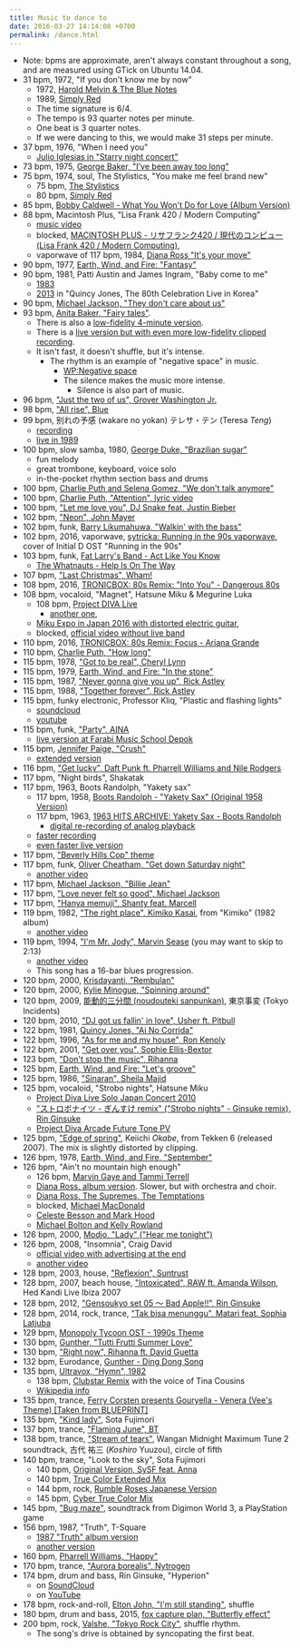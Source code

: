 ```yaml
---
title: Music to dance to
date: 2016-03-27 14:14:08 +0700
permalink: /dance.html
---
```


- Note: bpms are approximate, aren't always constant throughout a song, and are measured using GTick on Ubuntu 14.04.
- 31 bpm, 1972, "If you don't know me by now"
    - 1972, [Harold Melvin & The Blue Notes](https://www.youtube.com/watch?v=nbaSh8i5eyE)
    - 1989, [Simply Red](https://www.youtube.com/watch?v=zTcu7MCtuTs)
    - The time signature is 6/4.
    - The tempo is 93 quarter notes per minute.
    - One beat is 3 quarter notes.
    - If we were dancing to this, we would make 31 steps per minute.
- 37 bpm, 1976, "When I need you"
    - [Julio Iglesias in "Starry night concert"](https://www.youtube.com/watch?v=nrvOvtWigbs)
- 73 bpm, 1975, [George Baker, "I've been away too long"](https://www.youtube.com/watch?v=Vk1eGOFxPdw)
- 75 bpm, 1974, soul, The Stylistics, "You make me feel brand new"
    - 75 bpm, [The Stylistics](https://www.youtube.com/watch?v=dJm51jsRoo0)
    - 80 bpm, [Simply Red](https://www.youtube.com/watch?v=PssiJ9ywc0g)
- 85 bpm, [Bobby Caldwell - What You Won't Do for Love (Album Version)](https://www.youtube.com/watch?v=Gru4IfbKlfU)
- 88 bpm, Macintosh Plus, "Lisa Frank 420 / Modern Computing"
    - [music video](https://www.youtube.com/watch?v=_4gl-FX2RvI)
    - blocked, [MACINTOSH PLUS - リサフランク420 / 現代のコンピュー (Lisa Frank 420 / Modern Computing)](https://www.youtube.com/watch?v=cU8HrO7XuiE),
    - vaporwave of 117 bpm, 1984, [Diana Ross "It's your move"](https://www.youtube.com/watch?v=Uno7f5IGAPI)
- 90 bpm, 1977, [Earth, Wind, and Fire: "Fantasy"](https://www.youtube.com/watch?v=r58GQYFZeLE)
- 90 bpm, 1981, Patti Austin and James Ingram, "Baby come to me"
    - [1983](https://www.youtube.com/watch?v=FUsnVOqrqqE)
    - [2013](https://www.youtube.com/watch?v=3vciczW-bZM) in "Quincy Jones, The 80th Celebration Live in Korea"
- 90 bpm, [Michael Jackson, "They don't care about us"](https://www.youtube.com/watch?v=t1pqi8vjTLY)
- 93 bpm, [Anita Baker, "Fairy tales"](https://www.youtube.com/watch?v=wvOR5cCjCko).
    - There is also a [low-fidelity 4-minute version](https://www.youtube.com/watch?v=YMXzLkUXrHg).
    - There is a [live version but with even more low-fidelity clipped recording](https://www.youtube.com/watch?v=2i984JkXmlY).
    - It isn't fast, it doesn't shuffle, but it's intense.
        - The rhythm is an example of "negative space" in music.
            - [WP:Negative space](https://en.wikipedia.org/wiki/Negative_space)
            - The silence makes the music more intense.
                - Silence is also part of music.
- 96 bpm, ["Just the two of us", Grover Washington Jr.](https://www.youtube.com/watch?v=WOuI4OqJfQc)
- 98 bpm, ["All rise", Blue](https://www.youtube.com/watch?v=RkWQDDv_qdg)
- 99 bpm, 别れの予感 (wakare no yokan) テレサ・テン (Teresa _Teng_)
    - [recording](https://www.youtube.com/watch?v=h4gRryNIp8E)
    - [live in 1989](https://www.youtube.com/watch?v=ZPj9EbkuL8M)
- 100 bpm, slow samba, 1980, [George Duke, "Brazilian sugar"](https://www.youtube.com/watch?v=TCOVnfcsT4E)
    - fun melody
    - great trombone, keyboard, voice solo
    - in-the-pocket rhythm section bass and drums
- 100 bpm, [Charlie Puth and Selena Gomez, "We don't talk anymore"](https://www.youtube.com/watch?v=3AtDnEC4zak)
- 100 bpm, [Charlie Puth, "Attention", lyric video](https://www.youtube.com/watch?v=5gBeLN2Jkng)
- 100 bpm, ["Let me love you", DJ Snake feat. Justin Bieber](https://www.youtube.com/watch?v=SMs0GnYze34)
- 102 bpm, ["Neon", John Mayer](https://www.youtube.com/watch?v=hc9VXLtgw5g)
- 102 bpm, funk, [Barry Likumahuwa, "Walkin' with the bass"](https://www.youtube.com/watch?v=Qffilx-yMbU)
- 102 bpm, 2016, vaporwave, [sytricka: Running in the 90s vaporwave](https://soundcloud.com/sytricka/wsg-running-in-the-90s-vaporwave),
cover of Initial D OST "Running in the 90s"
- 103 bpm, funk, [Fat Larry's Band - Act Like You Know](https://www.youtube.com/watch?v=DG9_pVQaJKY)
    - [The Whatnauts - Help Is On The Way](https://www.youtube.com/watch?v=7nJMgexFopg)
- 107 bpm, ["Last Christmas", Wham!](https://www.youtube.com/watch?v=E8gmARGvPlI)
- 108 bpm, 2016, [TRONICBOX: 80s Remix: "Into You" - Dangerous 80s](https://www.youtube.com/watch?v=8uDQ0P9AWc8)
- 108 bpm, vocaloid, "Magnet", Hatsune Miku & Megurine Luka
    - 108 bpm, [Project DIVA Live](https://www.youtube.com/watch?v=t58xKQYStMU)
        - [another one](https://www.youtube.com/watch?v=kr9cs04gEC8),
    - [Miku Expo in Japan 2016 with distorted electric guitar](https://www.youtube.com/watch?v=uysBlQHYQ30),
    - blocked, [official video without live band](https://www.youtube.com/watch?v=qrTOBeXjV18)
- 110 bpm, 2016, [TRONICBOX: 80s Remix: Focus - Ariana Grande](https://www.youtube.com/watch?v=HwdacYfEvdU&feature=youtu.be)
- 110 bpm, [Charlie Puth, "How long"](https://www.youtube.com/watch?v=CwfoyVa980U)
- 115 bpm, 1978, ["Got to be real", Cheryl Lynn](https://www.youtube.com/watch?v=tlCC1XojRzM)
- 115 bpm, 1979, [Earth, Wind, and Fire: "In the stone"](https://www.youtube.com/watch?v=6Z2xClustQo)
- 115 bpm, 1987, ["Never gonna give you up", Rick Astley](https://www.youtube.com/watch?v=dQw4w9WgXcQ)
- 115 bpm, 1988, ["Together forever", Rick Astley](https://www.youtube.com/watch?v=yPYZpwSpKmA)
- 115 bpm, funky electronic, Professor Kliq, "Plastic and flashing lights"
    - [soundcloud](https://soundcloud.com/professorkliq/plastic-flashing-lights-1)
    - [youtube](https://www.youtube.com/watch?v=oSbljg7OcCU)
- 115 bpm, funk, ["Party", AINA](https://www.reverbnation.com/widget_code/html_widget/artist_1091909?widget_id=55&pwc[song_ids]=8219418&context_type=song)
    - [live version at Farabi Music School Depok](https://www.youtube.com/watch?v=QJvmqBhwnSQ)
- 115 bpm, [Jennifer Paige, "Crush"](https://www.youtube.com/watch?v=EIhSnaqou0I)
    - [extended version](https://www.youtube.com/watch?v=Niai5d4eAns)
- 116 bpm, ["Get lucky", Daft Punk ft. Pharrell Williams and Nile Rodgers](https://www.youtube.com/watch?v=5NV6Rdv1a3I)
- 117 bpm, "Night birds", Shakatak
- 117 bpm, 1963, Boots Randolph, "Yakety sax"
    - 117 bpm, 1958, [Boots Randolph - "Yakety Sax" (Original 1958 Version)](https://www.youtube.com/watch?v=R4NDLJow1ZE)
    - 117 bpm, 1963, [1963 HITS ARCHIVE: Yakety Sax - Boots Randolph](https://www.youtube.com/watch?v=pdYzDolumkU)
        - [digital re-recording of analog playback](https://www.youtube.com/watch?v=qKgMp2111PM)
    - [faster recording](https://www.youtube.com/watch?v=ZnHmskwqCCQ)
    - [even faster live version](https://www.youtube.com/watch?v=Zcq_xLi2NGo)
- 117 bpm, ["Beverly Hills Cop" theme](https://www.youtube.com/watch?v=V4kWpi2HnPU)
- 117 bpm, funk, [Oliver Cheatham, "Get down Saturday night"](https://www.youtube.com/watch?v=vK_OwQDJpbg)
    - [another video](https://www.youtube.com/watch?v=uUqcBwQjj4k)
- 117 bpm, [Michael Jackson, "Billie Jean"](https://www.youtube.com/watch?v=Zi_XLOBDo_Y)
- 117 bpm, ["Love never felt so good", Michael Jackson](https://www.youtube.com/watch?v=7NIXlRBWevo)
- 117 bpm, ["Hanya memuji", Shanty feat. Marcell](https://www.youtube.com/watch?v=egD4AsW7oOs)
- 119 bpm, 1982, ["The right place", Kimiko Kasai](https://www.youtube.com/watch?v=699yush8u1s), from "Kimiko" (1982 album)
    - [another video](https://www.youtube.com/watch?v=8kc9TJrnBkw)
- 119 bpm, 1994, ["I'm Mr. Jody", Marvin Sease](https://www.youtube.com/watch?v=4lFc5uOTRaU) (you may want to skip to 2:13)
    - [another video](https://www.youtube.com/watch?v=032wN-uAMNk)
    - This song has a 16-bar blues progression.
- 120 bpm, 2000, [Krisdayanti, "Rembulan"](https://www.youtube.com/watch?v=tnALpi-UMzg)
- 120 bpm, 2000, [Kylie Minogue, "Spinning around"](https://www.youtube.com/watch?v=t1DWBKk5xHQ)
- 120 bpm, 2009, [能動的三分間 (noudouteki sanpunkan)](https://www.youtube.com/watch?v=NTKwzRAdY7w), 東京事変 (Tokyo Incidents)
- 120 bpm, 2010, ["DJ got us fallin' in love", Usher ft. Pitbull](https://www.youtube.com/watch?v=C-dvTjK_07c)
- 122 bpm, 1981, [Quincy Jones, "Ai No Corrida"](https://www.youtube.com/watch?v=fXmmWBzS-_o)
- 122 bpm, 1996, ["As for me and my house", Ron Kenoly](https://www.youtube.com/watch?v=JaXNhsnM88c)
- 122 bpm, 2001, ["Get over you", Sophie Ellis-Bextor](https://www.youtube.com/watch?v=r72Sbmj2OrM)
- 123 bpm, ["Don't stop the music", Rihanna](https://www.youtube.com/watch?v=yd8jh9QYfEs)
- 125 bpm, [Earth, Wind, and Fire: "Let's groove"](https://www.youtube.com/watch?v=Lrle0x_DHBM)
- 125 bpm, 1986, ["Sinaran", Sheila Majid](https://www.youtube.com/watch?v=UkYGiIzi63Y)
- 125 bpm, vocaloid, "Strobo nights", Hatsune Miku
    - [Project Diva Live Solo Japan Concert 2010](https://www.youtube.com/watch?v=aDyO9a1Ipek)
    - ["ストロボナイツ - ぎんすけ remix" ("Strobo nights" - Ginsuke remix), Rin Ginsuke](https://soundcloud.com/rinx2musixxx/remix)
    - [Project Diva Arcade Future Tone PV](https://www.youtube.com/watch?v=sYj2z8xIHKA)
- 125 bpm, ["Edge of spring"](https://www.youtube.com/watch?v=HMgYEsDqr78), Keiichi _Okabe_, from Tekken 6 (released 2007).
The mix is slightly distorted by clipping.
- 126 bpm, 1978, [Earth, Wind, and Fire, "September"](https://www.youtube.com/watch?v=Gs069dndIYk)
- 126 bpm, "Ain't no mountain high enough"
    - 126 bpm, [Marvin Gaye and Tammi Terrell](https://www.youtube.com/watch?v=-C_3eYj-pOM)
    - [Diana Ross, album version](https://www.youtube.com/watch?v=4szjSq3uxQI).
    Slower, but with orchestra and choir.
    - [Diana Ross, The Supremes, The Temptations](https://www.youtube.com/watch?v=6DZBNvOm2dc)
    - blocked, [Michael MacDonald](https://www.youtube.com/watch?v=OKsHFvdbFjY)
    - [Celeste Besson and Mark Hood](https://www.youtube.com/watch?v=PN9NVZpZTr4)
    - [Michael Bolton and Kelly Rowland](https://www.youtube.com/watch?v=k_SpFkzrKXs)
- 126 bpm, 2000, [Modjo, "Lady" ("Hear me tonight")](https://www.youtube.com/watch?v=mMfxI3r_LyA)
- 126 bpm, 2008, "Insomnia", Craig David
    - [official video with advertising at the end](https://www.youtube.com/watch?v=vshgW67NEJI)
    - [another video](https://www.youtube.com/watch?v=9m555jHRMEo)
- 128 bpm, 2003, house, ["Reflexion", Suntrust](https://www.youtube.com/watch?v=vDDhbqltyow)
- 128 bpm, 2007, beach house, ["Intoxicated", RAW ft. Amanda Wilson](https://www.youtube.com/watch?v=KKDKAAFL_9E), Hed Kandi Live Ibiza 2007
- 128 bpm, 2012, ["Gensoukyo set 05 〜 Bad Apple!!", Rin Ginsuke](https://soundcloud.com/rinx2musixxx/gensoukyo-set-05-bad-apple)
- 128 bpm, 2014, rock, trance, ["Tak bisa menunggu", Matari feat. Sophia Latjuba](https://www.youtube.com/watch?v=sxtcDyv81i0)
- 129 bpm, [Monopoly Tycoon OST - 1990s Theme](https://www.youtube.com/watch?v=TdvWjjcS8I4&list=PLC642184314A6EBDF&index=8)
- 130 bpm, [Gunther, "Tutti Frutti Summer Love"](https://www.youtube.com/watch?v=v3sNARLNu_Y)
- 130 bpm, ["Right now", Rihanna ft. David Guetta](https://www.youtube.com/watch?v=tYmmJkNybtk)
- 132 bpm, Eurodance, [Gunther - Ding Dong Song](https://www.youtube.com/watch?v=iPrnduGtgmc)
- 135 bpm, [Ultravox, "Hymn", 1982](https://www.youtube.com/watch?v=reCWi36bN0c)
    - 138 bpm, [Clubstar Remix](https://www.youtube.com/watch?v=_AqWKMKiSwA) with the voice of Tina Cousins
    - [Wikipedia info](https://en.wikipedia.org/wiki/Hymn_(Ultravox_song))
- 135 bpm, trance, [Ferry Corsten presents Gouryella - Venera (Vee's Theme)
[Taken from BLUEPRINT]](https://www.youtube.com/watch?v=qkt_Cik5JmY&index=5&list=PLSKfjMF4i5l6gj-SORWzctkPBIuF7RKE6)
- 135 bpm, ["Kind lady"](https://www.youtube.com/watch?v=aIvaL9rXUA0), Sota Fujimori
- 137 bpm, trance, ["Flaming June", BT](https://www.youtube.com/watch?v=UfG-GSwUhSU)
- 138 bpm, trance, ["Stream of tears"](https://www.youtube.com/watch?v=TFJq4hB3Swc), Wangan Midnight Maximum Tune 2 soundtrack, 古代 祐三 (_Koshiro_ Yuuzou), circle of fifth
- 140 bpm, trance, "Look to the sky", Sota Fujimori
    - 140 bpm, [Original Version, SySF feat. Anna](https://www.youtube.com/watch?v=0jDCJWydXCo)
    - 140 bpm, [True Color Extended Mix](https://www.youtube.com/watch?v=NyscF-TXrlk)
    - 144 bpm, rock, [Rumble Roses Japanese Version](https://www.youtube.com/watch?v=eZ6qmCvxorg)
    - 145 bpm, [Cyber True Color Mix](https://www.youtube.com/watch?v=x-7aE6LK39M)
- 145 bpm, ["Bug maze"](https://www.youtube.com/watch?v=UlG7a96Q2aE),
soundtrack from Digimon World 3, a PlayStation game
- 156 bpm, 1987, "Truth", T-Square
    - [1987 "Truth" album version](https://www.youtube.com/watch?v=3p9L7CV-HcI&t=0s&list=PL4NXUZspQ7BwW5THeEZ0PoxAVMLHbJr4E&index=6)
    - [another version](https://www.youtube.com/watch?v=BmPEA0_MrQU)
- 160 bpm, [Pharrell Williams, "Happy"](https://www.youtube.com/watch?v=ZbZSe6N_BXs)
- 170 bpm, trance, ["Aurora borealis", Nytrogen](https://www.youtube.com/watch?v=42AWgZkT3-c)
- 174 bpm, drum and bass, Rin Ginsuke, "Hyperion"
    - on [SoundCloud](https://soundcloud.com/rinx2musixxx/hyperionreedit)
    - on [YouTube](https://www.youtube.com/watch?v=ZLAAo4j4fqY)
- 178 bpm, rock-and-roll, [Elton John, "I'm still standing"](https://www.youtube.com/watch?v=ZHwVBirqD2s), shuffle
- 180 bpm, drum and bass, 2015, [fox capture plan, "Butterfly effect"](https://www.youtube.com/watch?v=8cMhQ_teEoY)
- 200 bpm, rock, [Valshe, "Tokyo Rock City"](https://www.youtube.com/watch?v=v1M1OB6RCZ8), shuffle rhythm.
    - The song's drive is obtained by syncopating the first beat.
